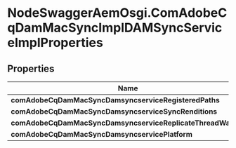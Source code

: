 # NodeSwaggerAemOsgi.ComAdobeCqDamMacSyncImplDAMSyncServiceImplProperties

## Properties
Name | Type | Description | Notes
------------ | ------------- | ------------- | -------------
**comAdobeCqDamMacSyncDamsyncserviceRegisteredPaths** | [**ConfigNodePropertyArray**](ConfigNodePropertyArray.md) |  | [optional] 
**comAdobeCqDamMacSyncDamsyncserviceSyncRenditions** | [**ConfigNodePropertyBoolean**](ConfigNodePropertyBoolean.md) |  | [optional] 
**comAdobeCqDamMacSyncDamsyncserviceReplicateThreadWaitMs** | [**ConfigNodePropertyInteger**](ConfigNodePropertyInteger.md) |  | [optional] 
**comAdobeCqDamMacSyncDamsyncservicePlatform** | [**ConfigNodePropertyDropDown**](ConfigNodePropertyDropDown.md) |  | [optional] 



